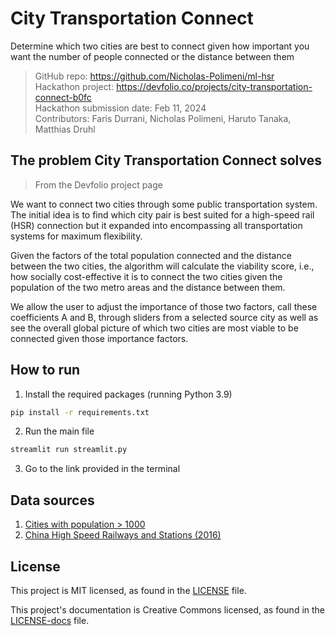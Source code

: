 # City Transportation Connect

Determine which two cities are best to connect given how important you want the number of people connected or the distance between them

> GitHub repo: https://github.com/Nicholas-Polimeni/ml-hsr <br/>
> Hackathon project: https://devfolio.co/projects/city-transportation-connect-b0fc <br/>
> Hackathon submission date: Feb 11, 2024 <br/>
> Contributors: Faris Durrani, Nicholas Polimeni, Haruto Tanaka, Matthias Druhl

## The problem City Transportation Connect solves

> From the Devfolio project page

We want to connect two cities through some public transportation system. The initial idea is to find which city pair is best suited for a high-speed rail (HSR) connection but it expanded into encompassing all transportation systems for maximum flexibility.

Given the factors of the total population connected and the distance between the two cities, the algorithm will calculate the viability score, i.e., how socially cost-effective it is to connect the two cities given the population of the two metro areas and the distance between them.

We allow the user to adjust the importance of those two factors, call these coefficients A and B, through sliders from a selected source city as well as see the overall global picture of which two cities are most viable to be connected given those importance factors.

## How to run

1. Install the required packages (running Python 3.9)

```bash
pip install -r requirements.txt
```

2. Run the main file

```bash
streamlit run streamlit.py
```

3. Go to the link provided in the terminal

## Data sources

1. [Cities with population > 1000](https://public.opendatasoft.com/explore/dataset/geonames-all-cities-with-a-population-1000/export/?flg=en-us&disjunctive.cou_name_en&sort=name)
2. [China High Speed Railways and Stations (2016)](https://doi.org/10.7910/DVN/JIISNB)

## License

This project is MIT licensed, as found in the [LICENSE](./LICENSE) file.

This project's documentation is Creative Commons licensed, as found in the [LICENSE-docs](./.github/LICENSE-docs) file.
